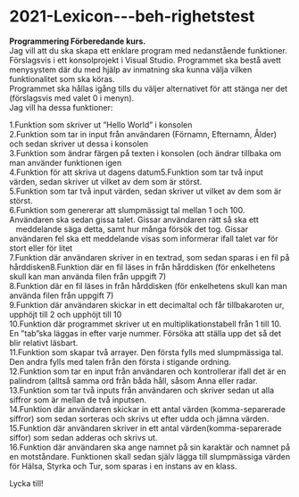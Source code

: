 # 2021-Lexicon---beh-righetstest

**Programmering Förberedande kurs.**<br />
Jag vill att du ska skapa ett enklare program med nedanstående funktioner.<br /> 
Förslagsvis i ett konsolprojekt i Visual Studio.
Programmet ska bestå avett menysystem där du med hjälp av inmatning ska kunna välja vilken funktionalitet som ska köras.<br /> 
Programmet ska hållas igång tills du väljer alternativet för att stänga ner det (förslagsvis med valet 0 i menyn).<br /> 
Jag vill ha dessa funktioner:<br /> 

1.Funktion som skriver ut ”Hello World” i konsolen<br /> 
2.Funktion som tar in input från användaren (Förnamn, Efternamn, Ålder) och sedan skriver ut dessa i konsolen<br /> 
3.Funktion som ändrar färgen på texten i konsolen (och ändrar tillbaka om man använder funktionen igen<br /> 
4.Funktion för att skriva ut dagens datum5.Funktion som tar två input värden, sedan skriver ut vilket av dem som är störst.<br /> 
5.Funktion som tar två input värden, sedan skriver ut vilket av dem som är störst.<br /> 
6.Funktion som genererar att slumpmässigt tal mellan 1 och 100. Användaren ska sedan gissa talet. Gissar användaren rätt så ska ett &nbsp;&nbsp;&nbsp;meddelande säga detta,
samt hur många försök det tog. Gissar användaren fel ska ett meddelande visas som informerar ifall talet var för stort eller för litet<br />
7.Funktion där användaren skriver in en textrad, som sedan sparas i en fil på hårddisken8.Funktion där en fil läses in från hårddisken
  (för enkelhetens skull kan man använda filen   från uppgift 7)<br /> 
8.Funktion där en fil läses in från hårddisken (för enkelhetens skull kan man använda filen från uppgift 7)<br /> 
9.Funktion där användaren skickar in ett decimaltal och får tillbakaroten ur, upphöjt till 2 och upphöjt till 10<br /> 
10.Funktion där programmet skriver ut en multiplikationstabell från 1 till 10. En ”tab”ska läggas in efter varje nummer. Försöka att ställa upp det så det blir relativt läsbart.<br /> 
11.Funktion som skapar två arrayer. Den första fylls med slumpmässiga tal. Den andra fylls med talen från den första i stigande ordning.<br /> 
12.Funktion som tar en input från användaren och kontrollerar ifall det är en palindrom (alltså samma ord från båda håll, såsom Anna eller radar.<br /> 
13.Funktion som tar två inputs från användaren och skriver sedan ut alla siffror som är mellan de två inputsen.<br /> 
14.Funktion där användaren skickar in ett antal värden (komma-separerade siffror) som sedan sorteras och skrivs ut efter udda och jämna värden.<br /> 
15.Funktion där användaren skriver in ett antal värden(komma-separerade siffor) som sedan adderas och skrivs ut.<br /> 
16.Funktion där användaren ska ange namnet på sin karaktär och namnet på en motståndare. Funktionen skall sedan själv lägga till slumpmässiga värden för Hälsa, 
Styrka och Tur, som sparas i en instans av en klass.<br /> 

Lycka till!<br /> 

